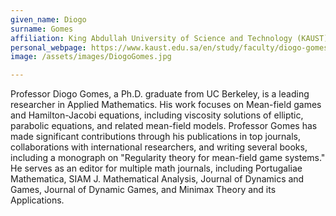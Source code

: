 ```yaml
---
given_name: Diogo
surname: Gomes
affiliation: King Abdullah University of Science and Technology (KAUST), Saudi Arabia
personal_webpage: https://www.kaust.edu.sa/en/study/faculty/diogo-gomes
image: /assets/images/DiogoGomes.jpg

---
```

Professor Diogo Gomes, a Ph.D. graduate from UC Berkeley, is a leading researcher in Applied Mathematics. His work focuses on Mean-field games and Hamilton-Jacobi equations, including viscosity solutions of elliptic, parabolic equations, and related mean-field models. Professor Gomes has made significant contributions through his publications in top journals, collaborations with international researchers, and writing several books, including a monograph on "Regularity theory for mean-field game systems." He serves as an editor for multiple math journals, including Portugaliae Mathematica, SIAM J. Mathematical Analysis, Journal of Dynamics and Games, Journal of Dynamic Games, and Minimax Theory and its Applications.
